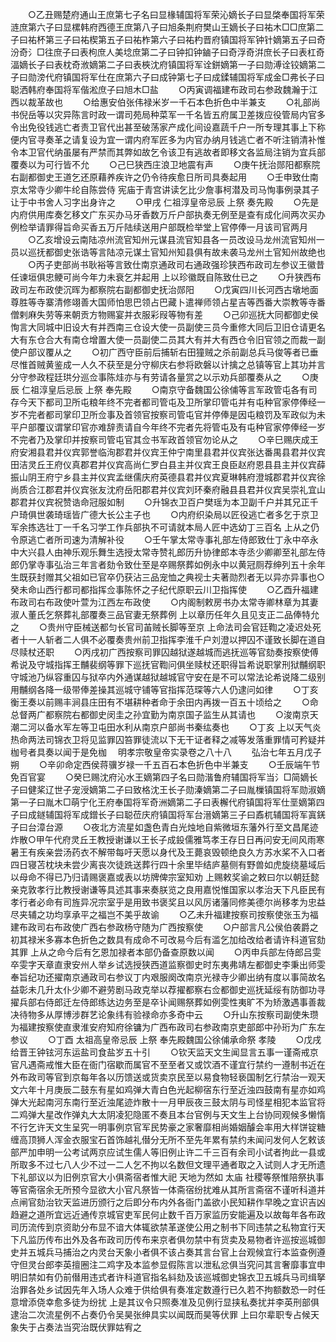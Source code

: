 <!-- { "loadSidebar": true } -->
　　○乙丑赐楚府通山王庶第七子名曰显椽辅国将军荣沁嫡长子曰显棨奉国将军荣涟庶第六子曰显樏韩府西德王庶第八子曰旭条荆府樊山王嫡长子曰祐木□□庶第二子曰祐杯第三子曰祐楔第五子曰祐柞第六子曰祐杓晋府镇国将军钟针嫡第五子曰奇汾奇氵□往庶子曰表枸庶人美埝庶第二子曰钟扣钟鏀子曰奇浮奇洴庶长子曰表杠奇湢嫡长子曰表枕奇浟嫡第二子曰表梜沈府镇国将军诠鉼嫡第一子曰勋溥诠铰嫡第二子曰勋滂代府镇国将军仕在庶第六子曰成钟第七子曰成鍒辅国将军成金□弗长子曰聪洒韩府奉国将军偕淞庶子曰旭木□盐
　　○丙寅调福建布政司右参政魏瀚于江西以裁革故也
　　○给惠安伯张伟禄米岁一千石本色折色中半兼支
　　○礼部尚书倪岳等以灾异陈言时政一谓司苑局种菜军一千名皆五府属卫差拨应役管局内官多令出免役钱逃亡者责卫官代出甚至破荡家产成化间设嘉蔬千户一所专理其事上下称便内官寻奏革之请复设为宜一谓内府军匠多为内官办纳月钱逃亡者不听注销清补惟令本卫官代纳虽屡有严禁而其弊如故乞令该卫有逃故者即移文各监局注销为宜兵部覆奏以为可行皆不允
　　○己巳狭西庄浪卫地震有声
　　○庚午抚治郧阳都察院右副都御史王道乞还原藉养疾许之仍令待疾愈日所司具奏起用
　　○壬申致仕南京太常寺少卿牛纶自陈尝侍  宪庙于青宫讲读乞比少詹事柯潜及司马恂事例录其子让于中书舍人习字出身许之
　　○甲戌  仁祖淳皇帝忌辰  上祭  奏先殿
　　○先是内府供用库奏乞移文广东买办马牙香数万斤户部执奏无例至是查有成化间两次买办例检举请罪得旨命买香五万斤陆续送用户部既检举堂上官停俸一月该司官两月
　　○乙亥增设云南陆凉州流官知州元谋县流官知县各一员改设马龙州流官知州一员以巡抚都御史张诰等言陆凉元谋土官知州知县俱有故未袭马龙州土官知州故绝也
　　○丙子吏部尚书耿裕等言致仕南京通政司右通政强珍狭西布政司左参议王徽昔任谏垣俱忠鲠可尚今年力未衰乞并起用  上以珍徽既自陈致仕已之
　　○升狭西布政司左布政使沉晖为都察院右副都御史抚治郧阳
　　○戊寅四川长河西古墩地面尊胜等寺寨清修翊善大国师怕思巴领占巴藏卜遣禅师领占星吉等西番大崇教等寺番僧剌麻失劳等来朝贡方物赐宴并衣服彩叚等物有差
　　○己卯巡抚大同都御史侯恂言大同城中旧设大有并西南三仓设大使一员副使三员今重修大同后卫旧仓请更名大有东仓合大有南仓增置大使一员副使二员其大有并大有西仓令旧官领之而裁一副使户部议覆从之
　　○初广西守臣前后捕斩右田獞贼之杀前副总兵马俊等者已垂尽惟首贼黄鉴成一人久不获至是分守柳庆右参将欧磐以计擒之总镇等官上其功并言分守参政程廷珙分巡佥事陈烓亦与有劳请各量赏之以示劝兵部覆奏从之
　　○庚辰  仁祖淳皇后忌辰  上祭  奉先殿
　　○南京守备魏国公徐俌等言军政管屯各有司存今天下都司卫所屯粮年终不完者都司管屯及卫所掌印管屯并有屯种官家停俸经一岁不完者都司掌印卫所佥事及首领官按察司管屯官并停俸是因屯粮罚及军政似为未平户部覆议谓掌印官亦难辞责请自今年终不完者先将管屯及有屯种官家停俸经一岁不完者乃及掌印并按察司管屯官其佥书军政首领官勿论从之
　　○辛巳赐庆成王府安湘县君并仪宾郭誉临洵郡君并仪宾王仲宁南里县君并仪宾张达番禺县君并仪宾田洁灵丘王府仪真郡君并仪宾高尚仁罗白县主并仪宾王良臣赵府恩县县主并仪宾薛振山阴王府宁乡县主并仪宾孟继儒庆府英德县君并仪宾夏琳韩府澄城郡君并仪宾徐尚质合江郡君并仪宾张友沈府岳阳郡君并仪宾刘环秦府融县县君并仪宾吴崇礼宜山郡君并仪宾祝赞诰命冠服如制
　　○升锦衣卫百户樊瑶为本卫副千户并其兄正千户琦俱世袭琦瑶皆广德大长公主子也
　　○内府织染局以匠役逃亡者多乞于京卫军余拣选壮丁一千名习学工作兵部执不可请就本局人匠中选幼丁三百名  上从之仍令原逃亡者所司速为清解补役
　　○壬午掌太常寺事礼部左侍郎致仕丁永中卒永中大兴县人由神乐观乐舞生选授太常寺赞礼郎历升协律郎本寺丞少卿卿至礼部左侍郎仍掌寺事弘治三年言者劾令致仕至是卒赐祭葬如例永中以黄冠厕荐绅列五十余年生既获封赠其父祖如已官卒仍获沾三品宠恤之典视士夫著勋烈者无以异亦异事也○癸未命山西行都司都指挥佥事陈怀之子纪代原职云川卫指挥使
　　○乙酉升福建布政司右布政使叶萱为江西左布政使
　　○内阁制敕房书办太常寺卿林章为其妻淑人董氏乞祭葬礼部覆奏三品官妻无祭葬例  上以章历任年久且见支正二品俸特允之
　　○贵州守臣械送都匀长官司苖贼长脚等至京  上命法司会官廷鞫之凌迟处死者十一人斩者二人俱不必覆奏贵州前卫指挥李淮千户刘澄以押囚不谨致长脚在道自尽赎杖还职
　　○丙戌初广西按察司罪囚越狱遂越城而逃抚巡等官劾奏按察使傅希说及守城指挥王黼裴纲等罪下巡抚官鞫问俱坐赎杖还职得旨希说职掌刑狱黼纲职守城池乃纵容重囚与狱卒内外通谋越狱越城官守安在是不可以常法论希说降二级别用黼纲各降一级带俸差操其巡城守铺等官指挥范琛等六人仍逮问如律
　　○丁亥衡王奏以前赐丰涧县庄田有不堪耕种者命于余田内再拨一百五十顷给之
　　○命总督两广都察院右都御史闵圭之孙宜勤为南京国子监生从其请也
　　○浚南京天潮二河以备水军左等卫屯田水利从南京户部尚书秦纮奏也
　　○丁亥  上以天气炎热命两法司锦衣卫将见监罪囚笞罪徒流以下无干证者释之减等发落重罪情可矜疑并枷号者具奏以闻于是免枷
　明孝宗敬皇帝实录卷之八十八
　　弘治七年五月戊子朔
　　○辛卯命定西侯蒋骥岁禄一千五百石本色折色中半兼支
　　○壬辰端午节免百官宴
　　○癸巳赐沈府沁水王嫡第四子名曰勋湝鲁府辅国将军当氵□简嫡长子曰健桨辽世子宠涭嫡第二子曰致格沈王长子勋溱嫡第二子曰胤樔镇国将军勋淑嫡第一子曰胤木□萌宁化王府奉国将军奇洲嫡第二子曰表檞代府镇国将军仕垩嫡第四子曰成鐩辅国将军成鏳长子曰聪莅庆府镇国将军台溍嫡第三子曰鼒杌辅国将军寘錓子曰台漳台源
　　○夜北方流星如盏色青白光烛地自紫微垣东藩外行至文昌尾迹炸散○甲午代府灵丘王教授谢谦以王长子成鈠儒雅笃孝王存日日再问安无间风雨寒暑王有疾亲尝汤药衣不解带每吁天愿以身代及王薨哀毁顿绝良久方苏水桨不入口者四日寝苫枕块未尝少离丧次徒跣送葬行四十余里毕结庐墓侧有野兽如虎旋绕墓域后以母命不得已乃归请赐褒嘉或表以坊牌俾宗室知劝  上赐敕奖谕之敕曰尔以朝廷懿亲克敦孝行比教授谢谦等具述其事来奏朕览之良用嘉悦惟国家以孝治天下凡臣民有孝行者必命有司旌异况宗室乎是用致书褒奖且以风厉诸藩同修美德尔尚移孝为忠益尽夹辅之功均享承平之福岂不美乎故谕
　　○乙未升福建按察司按察使张玉为福建布政司右布政使广西右参政杨守随为广西按察使
　　○户部言凡公侯伯袭爵之初其禄米多寡本色折色之数具有成命不可改易今后有滥乞加给改给者请许科道官劾其罪  上从之命今后有乞恩加禄者本部仍备查原数以闻
　　○丙申兵部左侍郎吕雯卒雯字天章直隶安州人举乡试选授狭西道监察御史时东夷弗靖左都御史李秉出师雯奉旨纪功还擢南京通政司右参议丁内艰服阕改南京光禄寺少卿出纳有度以事简故名益彰未几升太仆少卿不避劳剧马政克举以荐擢都察右佥都御史巡抚延绥有防御功寻擢兵部右侍郎迁左侍郎练达边务至是卒讣闻赐祭葬如例雯性夷旷不为矫激遇事善裁决待物多从厚博涉群艺论象纬有验禄命亦多奇中云
　　○升山东按察司副使朱瓒为福建按察使直隶淮安府知府徐镛为广西布政司右参政南京吏部郎中孙珩为广东左参议
　　○丁酉  太祖高皇帝忌辰  上祭  奉先殿魏国公徐俌承命祭  孝陵
　　○戊戌给晋王钟铉河东运盐司食盐岁五十引
　　○钦天监天文生闻显言五事一谨斋戒京官凡遇斋戒惟大臣在衙门宿歇而属官不至至者又或饮酒不谨宜行禁约一遵制书近在外布政司等官到京每年各以历馈送或货卖京民至以易食物轻亵国制乞行禁治一观天文六年十月庚辰二鼓东有星如鸡弹大青白色光起柳宿东行至近浊四鼓南有星亦如鸡弹大光起南河东南行至近浊尾迹炸散十一月甲辰夜三鼓太阴与司怪星相犯本监官将二鸡弹大星改作弹丸大太阴凌犯隐匿不奏且本台官例与天文生上台协同观候多懒惰不行乞许天文生呈究一明事例京官军民势豪之家奢靡相尚婚姻醵会率用大样饼锭糖缠高顶狮人浑金衣服宝石首饰越礼僣分无所不至先年累有禁约未闻问发何人乞敕该部严加申明一公考试两京应试生儒人等旧例止许二千三百有余司小试者拘此一县或所取多不过七八人少不过一二人乞不拘以名数但文理平通者取之入试则人才无所遗下礼部议以为旧例京官大小俱斋宿者惟大祀  天地为然如  太庙  社稷等祭惟陪祭执事等官斋宿余无所预今显欲大小官凡祭皆一体斋宿纷扰难从其所言斋宿不谨听科道并点闸官劾治钦天监进历颁行之后即分布内外各衙门盖欲小民知耕作早晚之宜识吉凶趋避之道所宜远近通传京城官吏军民何止数千百万家监历安能遍及以故每年各布政司历流传到京资助分布显不谙大体辄欲禁革遂使公用之制书下同违禁之私物宜行天下凡监历传布出外及各布政司历传布来京者俱勿禁中有货卖及易物者许巡按巡城御史并五城兵马捕治之内灵台天象小者俱不该占奏其言台官上台观候宜行本监查例遵守但灵台郎李英擅圈注二鸡字及本监参显假陈言以泄私忿俱当究问其言奢靡事宜申明旧禁如有仍前僣用违式者许科道官指名紏劾及该巡城御史锦衣卫五城兵马司缉拏治罪各处乡试因先年入场人众难于供给俱有奏准定数遵行已久若不拘额数恐一时任意增添侥幸愈多徒为纷扰  上是其议令只照奏准及见例行显挟私奏扰并李英刑部俱逮治二次流星例不占奏仍令吴昊张绅具实以闻既而昊等伏罪  上曰尔辈职专占候天象失于占奏法当究治既伏罪姑宥之
